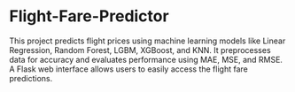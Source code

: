 # Flight-Fare-Predictor
This project predicts flight prices using machine learning models like Linear Regression, Random Forest, LGBM, XGBoost, and KNN. It preprocesses data for accuracy and evaluates performance using MAE, MSE, and RMSE. A Flask web interface allows users to easily access the flight fare predictions.
